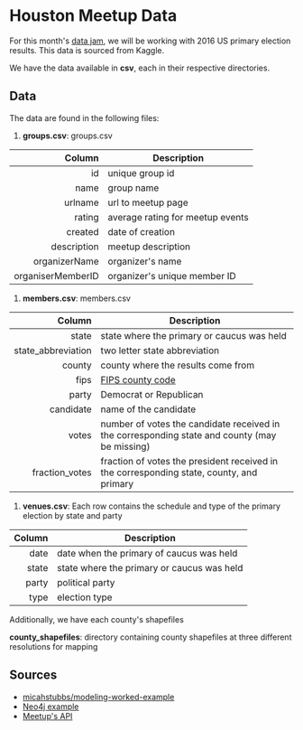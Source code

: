 # Houston Meetup Data

For this month's [data jam](http://www.meetup.com/Houston-Data-Visualization-Meetup/events/232548862/), we will be working with 2016 US primary election results.  This data is sourced from Kaggle.

We have the data available in **csv**, each in their respective directories.

## Data

The data are found in the following files:

1. **groups.csv**: groups.csv

  | Column    | Description                                |
  |----------:|--------------------------------------------|
  | id     | unique group id|
  | name | group name|
  | urlname    | url to meetup page|
  | rating     | average rating for meetup events |
  | created | date of creation |
  | description    | meetup description |
  | organizerName      | organizer's name |
  | organiserMemberID | organizer's unique member ID |

1. **members.csv**: members.csv

  | Column    | Description                                |
  |----------:|--------------------------------------------|
  | state     | state where the primary or caucus was held |
  | state_abbreviation | two letter state abbreviation     |
  | county    | county where the results come from         |
  | fips      | [FIPS county code](https://en.wikipedia.org/wiki/FIPS_county_code) |
  | party     | Democrat or Republican                     |
  | candidate | name of the candidate                      |
  | votes     | number of votes the candidate received in the corresponding state and county (may be missing) |
  | fraction_votes | fraction of votes the president received in the corresponding state, county, and primary |

1. **venues.csv**: Each row contains the schedule and type of the primary election by state and party

  | Column | Description                                |
  | ------:| ------------------------------------------ |
  | date   | date when the primary of caucus was held   |
  | state  | state where the primary or caucus was held |
  | party  | political party                            |
  | type   | election type                              |

Additionally, we have each county's shapefiles

**county_shapefiles**: directory containing county shapefiles at three different resolutions for mapping

## Sources
- [micahstubbs/modeling-worked-example](https://github.com/micahstubbs/modeling-worked-example)
- [Neo4j example](https://github.com/neo4j-meetups/modeling-worked-example)
- [Meetup's API](https://www.meetup.com/meetup_api/)
